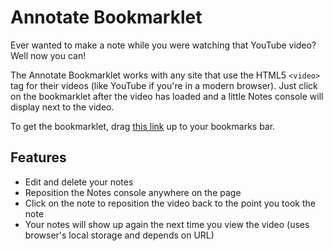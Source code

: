 Annotate Bookmarklet
====================

Ever wanted to make a note while you were watching that YouTube video?  Well now you can!

The Annotate Bookmarklet works with any site that use the HTML5 `<video>` tag for their videos (like YouTube if you're in a modern browser).  Just click on the bookmarklet after the video has loaded and a little Notes console will display next to the video.

To get the bookmarklet, drag [this link](javascript:(function(){document.body.appendChild(document.createElement('script')).src='https://raw.github.com/20twoes/annotate-bookmarklet/annotate.js';})(); "Annotate Bookmarklet") up to your bookmarks bar.

Features
--------

* Edit and delete your notes
* Reposition the Notes console anywhere on the page
* Click on the note to reposition the video back to the point you took the note
* Your notes will show up again the next time you view the video (uses browser's local storage and depends on URL)
